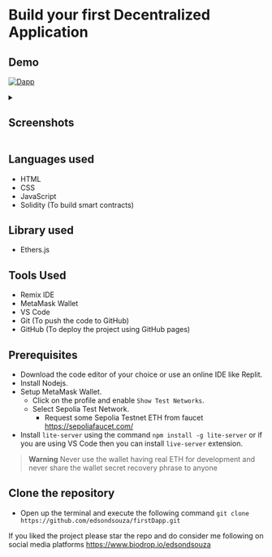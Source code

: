 # Build your first Decentralized Application

## Demo

[![Dapp](https://i.ytimg.com/vi/2gOZ6S_zksY/mqdefault.jpg "dapp")](https://www.youtube.com/watch?v=2gOZ6S_zksY "dapp")

<details>
<summary><h2>Screenshots</h2></summary>
    
![image](https://github.com/edsondsouza/firstDapp/assets/93525771/cd1173a0-c528-4b73-85d0-c9b004c432bb)

![image](https://github.com/edsondsouza/firstDapp/assets/93525771/eb50630a-cff8-491e-8dd5-9573a86ebdc1)

![image](https://github.com/edsondsouza/firstDapp/assets/93525771/affa9b82-29d6-4188-b9b1-7e4cbbafe918)

</details> 

## Languages used 
- HTML
- CSS
- JavaScript
- Solidity (To build smart contracts)

## Library used
- Ethers.js

## Tools Used
- Remix IDE
- MetaMask Wallet
- VS Code
- Git (To push the code to GitHub)
- GitHub (To deploy the project using GitHub pages)

## Prerequisites
- Download the code editor of your choice or use an online IDE like Replit.
- Install Nodejs.
- Setup MetaMask Wallet.
    - Click on the profile and enable `Show Test Networks`.
    - Select Sepolia Test Network.
        - Request some Sepolia Testnet ETH from faucet https://sepoliafaucet.com/
- Install `lite-server` using the command `npm install -g lite-server` or if you are using VS Code then you can install `live-server` extension.

> **Warning**
Never use the wallet having real ETH for development and never share the wallet secret recovery phrase to anyone

## Clone the repository
- Open up the terminal and execute the following command `git clone https://github.com/edsondsouza/firstDapp.git`

If you liked the project please star the repo and do consider me following on social media platforms https://www.biodrop.io/edsondsouza
